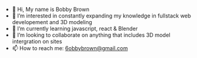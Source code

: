 - 👋 Hi, My name is Bobby Brown
- 👀 I’m interested in constantly expanding my knowledge  in fullstack web developement and 3D modeling
- 🌱 I’m currently learning javascript, react & Blender
- 💞️ I’m looking to collaborate on anything that includes 3D model intergration on sites
- 📫 How to reach me: 6obbybrown@gmail.com

<!---
B0bbyBrown/B0bbyBrown is a ✨ special ✨ repository because its `README.md` (this file) appears on your GitHub profile.
You can click the Preview link to take a look at your changes.
--->
